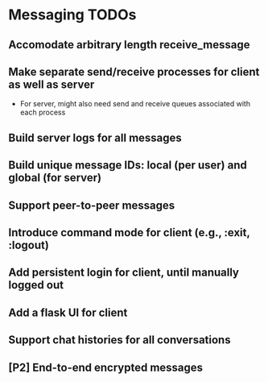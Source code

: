 # Messaging TODOs

## Accomodate arbitrary length receive_message

## Make separate send/receive processes for client as well as server

- For server, might also need send and receive queues associated with each process

## Build server logs for all messages

## Build unique message IDs: local (per user) and global (for server)

## Support peer-to-peer messages

## Introduce command mode for client (e.g., :exit, :logout)

## Add persistent login for client, until manually logged out

## Add a flask UI for client

## Support chat histories for all conversations

## [P2] End-to-end encrypted messages